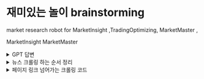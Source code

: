# 재미있는 놀이 brainstorming

market research robot for MarketInsight ,TradingOptimizing, MarketMaster ,

MarketInsight
MarketMaster

<details>
<summary>GPT 답변</summary>
 
MarketMax
TradeEase
MarketGuru
TradeOptima
MarketWizard
TradeNavigator
MarketGenie
TradeStrategist
MarketOptimizer
TradeMastermind

</details>

<details>
<summary> 뉴스 크롤링 하는 순서 정리 </summary>
 
1. 아래 URL로 들어간다. 
2. 아래 URL은 네이버뉴스(네이버전용 탭 키워드검색후 query={}, 옵션을 1일로 설정)
url = 'https://search.naver.com/search.naver?where=news&query={}&sm=tab_opt&sort=0&photo=0&field=0&pd=4&ds=&de=&docid=&related=0&mynews=0&office_type=0&office_section_code=0&news_office_checked=&nso=so%3Ar%2Cp%3A1d&is_sug_officeid=0'

3. 1페이지를 완전히 크롤링 한다.
4. 2페이지를 클릭한다.
5. 2페이지를 완전히 크롤링 한다.
6. 5초 휴식한다.
7. 3페이지로 넘어간다.

간단 HTML 만들기도 가능

</details>

<details>
<summary> 페이지 링크 넘어가는 크롤링 코드</summary>
<div class="sc_page"> <a role="button" class="btn_prev" aria-disabled="true"><i class="spnew ico_page_arr">이전</i></a><div class="sc_page_inner"><a href="?where=news&amp;sm=tab_pge&amp;query=2%EC%B0%A8%EC%A0%84%EC%A7%80&amp;sort=0&amp;photo=0&amp;field=0&amp;pd=4&amp;ds=2023.04.19.10.47&amp;de=2023.04.20.10.47&amp;cluster_rank=236&amp;mynews=0&amp;office_type=0&amp;office_section_code=0&amp;news_office_checked=&amp;nso=so:r,p:1d,a:all&amp;start=1" onclick="return goOtherCR(this, 'a=nws.paging&amp;r=1&amp;u='+urlencode(urlexpand(this.href)));" role="button" class="btn" aria-pressed="true">1</a><a href="?where=news&amp;sm=tab_pge&amp;query=2%EC%B0%A8%EC%A0%84%EC%A7%80&amp;sort=0&amp;photo=0&amp;field=0&amp;pd=4&amp;ds=2023.04.19.10.47&amp;de=2023.04.20.10.47&amp;cluster_rank=236&amp;mynews=0&amp;office_type=0&amp;office_section_code=0&amp;news_office_checked=&amp;nso=so:r,p:1d,a:all&amp;start=11" onclick="return goOtherCR(this, 'a=nws.paging&amp;r=2&amp;u='+urlencode(urlexpand(this.href)));" role="button" class="btn" aria-pressed="false">2</a><a href="?where=news&amp;sm=tab_pge&amp;query=2%EC%B0%A8%EC%A0%84%EC%A7%80&amp;sort=0&amp;photo=0&amp;field=0&amp;pd=4&amp;ds=2023.04.19.10.47&amp;de=2023.04.20.10.47&amp;cluster_rank=236&amp;mynews=0&amp;office_type=0&amp;office_section_code=0&amp;news_office_checked=&amp;nso=so:r,p:1d,a:all&amp;start=21" onclick="return goOtherCR(this, 'a=nws.paging&amp;r=3&amp;u='+urlencode(urlexpand(this.href)));" role="button" class="btn" aria-pressed="false">3</a><a href="?where=news&amp;sm=tab_pge&amp;query=2%EC%B0%A8%EC%A0%84%EC%A7%80&amp;sort=0&amp;photo=0&amp;field=0&amp;pd=4&amp;ds=2023.04.19.10.47&amp;de=2023.04.20.10.47&amp;cluster_rank=236&amp;mynews=0&amp;office_type=0&amp;office_section_code=0&amp;news_office_checked=&amp;nso=so:r,p:1d,a:all&amp;start=31" onclick="return goOtherCR(this, 'a=nws.paging&amp;r=4&amp;u='+urlencode(urlexpand(this.href)));" role="button" class="btn" aria-pressed="false">4</a><a href="?where=news&amp;sm=tab_pge&amp;query=2%EC%B0%A8%EC%A0%84%EC%A7%80&amp;sort=0&amp;photo=0&amp;field=0&amp;pd=4&amp;ds=2023.04.19.10.47&amp;de=2023.04.20.10.47&amp;cluster_rank=236&amp;mynews=0&amp;office_type=0&amp;office_section_code=0&amp;news_office_checked=&amp;nso=so:r,p:1d,a:all&amp;start=41" onclick="return goOtherCR(this, 'a=nws.paging&amp;r=5&amp;u='+urlencode(urlexpand(this.href)));" role="button" class="btn" aria-pressed="false">5</a><a href="?where=news&amp;sm=tab_pge&amp;query=2%EC%B0%A8%EC%A0%84%EC%A7%80&amp;sort=0&amp;photo=0&amp;field=0&amp;pd=4&amp;ds=2023.04.19.10.47&amp;de=2023.04.20.10.47&amp;cluster_rank=236&amp;mynews=0&amp;office_type=0&amp;office_section_code=0&amp;news_office_checked=&amp;nso=so:r,p:1d,a:all&amp;start=51" onclick="return goOtherCR(this, 'a=nws.paging&amp;r=6&amp;u='+urlencode(urlexpand(this.href)));" role="button" class="btn" aria-pressed="false">6</a><a href="?where=news&amp;sm=tab_pge&amp;query=2%EC%B0%A8%EC%A0%84%EC%A7%80&amp;sort=0&amp;photo=0&amp;field=0&amp;pd=4&amp;ds=2023.04.19.10.47&amp;de=2023.04.20.10.47&amp;cluster_rank=236&amp;mynews=0&amp;office_type=0&amp;office_section_code=0&amp;news_office_checked=&amp;nso=so:r,p:1d,a:all&amp;start=61" onclick="return goOtherCR(this, 'a=nws.paging&amp;r=7&amp;u='+urlencode(urlexpand(this.href)));" role="button" class="btn" aria-pressed="false">7</a><a href="?where=news&amp;sm=tab_pge&amp;query=2%EC%B0%A8%EC%A0%84%EC%A7%80&amp;sort=0&amp;photo=0&amp;field=0&amp;pd=4&amp;ds=2023.04.19.10.47&amp;de=2023.04.20.10.47&amp;cluster_rank=236&amp;mynews=0&amp;office_type=0&amp;office_section_code=0&amp;news_office_checked=&amp;nso=so:r,p:1d,a:all&amp;start=71" onclick="return goOtherCR(this, 'a=nws.paging&amp;r=8&amp;u='+urlencode(urlexpand(this.href)));" role="button" class="btn" aria-pressed="false">8</a><a href="?where=news&amp;sm=tab_pge&amp;query=2%EC%B0%A8%EC%A0%84%EC%A7%80&amp;sort=0&amp;photo=0&amp;field=0&amp;pd=4&amp;ds=2023.04.19.10.47&amp;de=2023.04.20.10.47&amp;cluster_rank=236&amp;mynews=0&amp;office_type=0&amp;office_section_code=0&amp;news_office_checked=&amp;nso=so:r,p:1d,a:all&amp;start=81" onclick="return goOtherCR(this, 'a=nws.paging&amp;r=9&amp;u='+urlencode(urlexpand(this.href)));" role="button" class="btn" aria-pressed="false">9</a><a href="?where=news&amp;sm=tab_pge&amp;query=2%EC%B0%A8%EC%A0%84%EC%A7%80&amp;sort=0&amp;photo=0&amp;field=0&amp;pd=4&amp;ds=2023.04.19.10.47&amp;de=2023.04.20.10.47&amp;cluster_rank=236&amp;mynews=0&amp;office_type=0&amp;office_section_code=0&amp;news_office_checked=&amp;nso=so:r,p:1d,a:all&amp;start=91" onclick="return goOtherCR(this, 'a=nws.paging&amp;r=10&amp;u='+urlencode(urlexpand(this.href)));" role="button" class="btn" aria-pressed="false">10</a></div><a href="?where=news&amp;sm=tab_pge&amp;query=2%EC%B0%A8%EC%A0%84%EC%A7%80&amp;sort=0&amp;photo=0&amp;field=0&amp;pd=4&amp;ds=2023.04.19.10.47&amp;de=2023.04.20.10.47&amp;cluster_rank=236&amp;mynews=0&amp;office_type=0&amp;office_section_code=0&amp;news_office_checked=&amp;nso=so:r,p:1d,a:all&amp;start=11" role="button" class="btn_next" aria-disabled="false" onclick="return goOtherCR(this, 'a=nws.paging&amp;r=2&amp;u='+urlencode(urlexpand(this.href)));"><i class="spnew ico_page_arr">다음</i></a> </div>

위 element는 페이지 버튼 element다.
셀레니움 라이브러리를 이용해서 크롤링을 한다.

1.  1페이지 완전히 크롤링한다.
2.  2페이지로 클릭해서 이동한다.
3.  2초 휴식
4.  2페이지에 있는 뉴스링크들을 모두 크롤링 한다.
5.  3페이지를 클릭해서 이동한다.
6.  2초 휴식
7.  이렇게 모든 페이지를 전부 크롤링하면, 브라우저를 종료한다.

</details>
